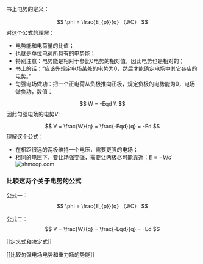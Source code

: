 书上电势的定义：

$$
\phi  = \frac{E_{p}}{q} （J/C）
$$
对这个公式的理解：
- 电势能和电荷量的比值；
- 也就是单位电荷所具有的电势能；
- 特别注意：电势能是相对于参比0电势的相对值，因此电势也是相对的；
- 书上的话：“应该先规定电场某处的电势为0，然后才能确定电场中其它各店的电势。” 
- 匀强电场做功：把一个正电荷从负极推向正极，规定负极的电势能为0，电场做负功，数值：

$$
W = -Eqd \\
$$
因此匀强电场的电势$V$: 

$$
V = \frac{W}{q} = \frac{-Eqd}{q} = -Ed
$$
理解这个公式：
- 在相距很远的两极维持一个电压，需要更强的电场；
- 相同的电压下，要让场强变强，需要让两极尽可能靠近：$E = -V/d$
![shmoop.com](https://media1.shmoop.com/images/physics/emism/physicsbook_emism_graphik_8.png)


### 比较这两个关于电势的公式

公式一：
$$
\phi  = \frac{E_{p}}{q} （J/C）
$$

公式二：
$$
V = \frac{W}{q} = \frac{-Eqd}{q} = -Ed
$$


[[定义式和决定式]]

[[比较匀强电场电势和重力场的势能]]




